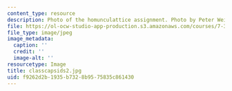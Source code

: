```yaml
---
content_type: resource
description: Photo of the homunculattice assignment. Photo by Peter Weigele.
file: https://ol-ocw-studio-app-production.s3.amazonaws.com/courses/7-340-nano-life-an-introduction-to-virus-structure-and-assembly-fall-2005/f9262d2b1935b7328b9575835c861430_classcapsids2.jpg
file_type: image/jpeg
image_metadata:
  caption: ''
  credit: ''
  image-alt: ''
resourcetype: Image
title: classcapsids2.jpg
uid: f9262d2b-1935-b732-8b95-75835c861430
---
```

